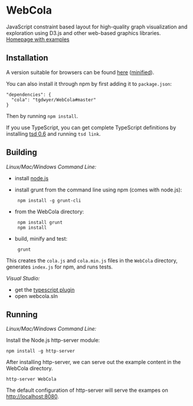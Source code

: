WebCola
=======

JavaScript constraint based layout for high-quality graph visualization and exploration 
using D3.js and other web-based graphics libraries.  
[Homepage with examples](http://marvl.infotech.monash.edu/webcola)

Installation
------------

A version suitable for browsers can be found [here](WebCola/cola.js) ([minified](WebCola/cola.min.js)).

You can also install it through npm by first adding it to `package.json`:

    "dependencies": {
      "cola": "tgdwyer/WebCola#master"
    }

Then by running `npm install`.

If you use TypeScript, you can get complete TypeScript definitions by installing [tsd 0.6](https://github.com/DefinitelyTyped/tsd) and running `tsd link`.

Building
--------

*Linux/Mac/Windows Command Line:*

 - install [node.js](http://nodejs.org)
 - install grunt from the command line using npm (comes with node.js):

        npm install -g grunt-cli

 - from the WebCola directory:

        npm install grunt
        npm install

 - build, minify and test:

        grunt

This creates the `cola.js` and `cola.min.js` files in the `WebCola` directory, generates `index.js` for npm, and runs tests.

*Visual Studio:*

 - get the [typescript plugin](http://www.typescriptlang.org/#Download)
 - open webcola.sln

Running
-------

*Linux/Mac/Windows Command Line:*

Install the Node.js http-server module:

    npm install -g http-server

After installing http-server, we can serve out the example content in the WebCola directory.

    http-server WebCola

The default configuration of http-server will serve the exampes on [http://localhost:8080](http://localhost:8080).
